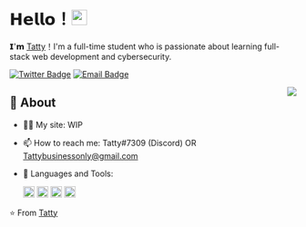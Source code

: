 # 𝗛𝗲𝗹𝗹𝗼！<img src="https://user-images.githubusercontent.com/5679180/79618120-0daffb80-80be-11ea-819e-d2b0fa904d07.gif" width="27px"> 

𝗜'𝗺 [Tatty](https://github.com/tattybusiness)！I'm a full-time student who is passionate about learning full-stack web development and cybersecurity.

[![Twitter Badge](https://img.shields.io/badge/-Twitter-1da1f2?style=flat-square&labelColor=1da1f2&logo=twitter&logoColor=white&link=https://twitter.com/TattySound)](https://twitter.com/TattySound)
[![Email Badge](https://img.shields.io/badge/-Email-c14438?style=flat-square&logo=Gmail&logoColor=white&link=mailto:tattybusinessonly@gmail.com)](mailto:tattybusinessonly@gmail.com)

<img align="right" src="https://github-readme-stats.vercel.app/api?username=tattybusiness&show_icons=true&hide_border=true">

## 🧐 About

- 👨‍💻 My site: WIP
- 📫 How to reach me: Tatty#7309 (Discord) OR Tattybusinessonly@gmail.com
- 🌱 Languages and Tools: 

    <div>
        <code><img height="20" src="https://camo.githubusercontent.com/7174b5606541337e1e2141cf2e263bb296760fed8f5ab7c18b86fef667d7e1f4/687474703a2f2f696d672e736869656c64732e696f2f62616467652f2d5653253230436f64652d3030303030303f7374796c653d666f722d7468652d6261646765266c6f676f3d56697375616c2d73747564696f2d636f6465266c6f676f436f6c6f723d626c7565"></code>
        <code><img height="20" src="https://camo.githubusercontent.com/438a28ca94c7e09e3a1236eccac4d995ee7ddc330d6578c2ee8c26cd0581a1a4/687474703a2f2f696d672e736869656c64732e696f2f62616467652f2d4769746875622d3030303030303f7374796c653d666f722d7468652d6261646765266c6f676f3d476974687562266c6f676f436f6c6f723d677265656e"></code>
        <code><img height="20" src="https://camo.githubusercontent.com/2391113fdeae79d8b9543dd2cce0dd6f256b9ca29685baad6c42cd6953c27673/68747470733a2f2f696d672e736869656c64732e696f2f62616467652f2d48544d4c352d3030303030303f7374796c653d666f722d7468652d6261646765266c6f676f3d48544d4c35"></code>
        <code><img height="20" src="https://camo.githubusercontent.com/46a95861c8a0ac8df683bbd233ac098b579fa275080351a5f48541f21560da85/68747470733a2f2f696d672e736869656c64732e696f2f62616467652f2d435353332d3030303030303f7374796c653d666f722d7468652d6261646765266c6f676f3d43535333"></code>
    </div>


⭐️ From [Tatty](https://github.com/tattybusiness)
